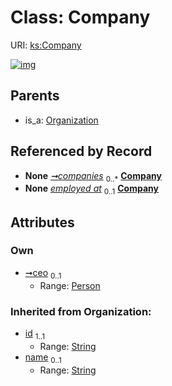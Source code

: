 
# Class: Company




URI: [ks:Company](https://w3id.org/linkml/tests/kitchen_sink/Company)


[![img](https://yuml.me/diagram/nofunky;dir:TB/class/[Person],[Organization],[Person]<ceo%200..1-%20[Company&#124;id(i):string;name(i):string%20%3F;aliases(i):string%20*],[Dataset]++-%20companies%200..*>[Company],[EmploymentEvent]-%20employed%20at%200..1>[Company],[Organization]^-[Company],[EmploymentEvent],[Dataset])](https://yuml.me/diagram/nofunky;dir:TB/class/[Person],[Organization],[Person]<ceo%200..1-%20[Company&#124;id(i):string;name(i):string%20%3F;aliases(i):string%20*],[Dataset]++-%20companies%200..*>[Company],[EmploymentEvent]-%20employed%20at%200..1>[Company],[Organization]^-[Company],[EmploymentEvent],[Dataset])

## Parents

 *  is_a: [Organization](Organization.md)

## Referenced by Record

 *  **None** *[➞companies](dataset__companies.md)*  <sub>0..\*</sub>  **[Company](Company.md)**
 *  **None** *[employed at](employed_at.md)*  <sub>0..1</sub>  **[Company](Company.md)**

## Attributes


### Own

 * [➞ceo](company__ceo.md)  <sub>0..1</sub>
     * Range: [Person](Person.md)

### Inherited from Organization:

 * [id](id.md)  <sub>1..1</sub>
     * Range: [String](String.md)
 * [name](name.md)  <sub>0..1</sub>
     * Range: [String](String.md)
